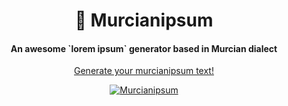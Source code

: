 <h1 align="center">🍋 Murcianipsum</h1>

<h4 align="center">An awesome `lorem ipsum` generator based in Murcian dialect</h4>

<p align="center"><a href="https://murcianipsum.vercel.app">Generate your murcianipsum text!</a></p>

<p align="center">
  <a href="https://murcianipsum.vercel.app">
    <img src="https://user-images.githubusercontent.com/1427623/99891065-43295280-2c66-11eb-9c36-4cb0f695bce8.png" alt="Murcianipsum" />
  </a>
</p>
